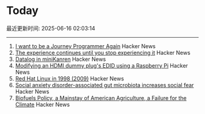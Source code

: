 # Today

最近更新时间: 2025-06-16 02:03:14

--- 
1. [I want to be a Journey Programmer Again](https://hexhowells.com/posts/journey.html) Hacker News
2. [The experience continues until you stop experiencing it](https://strangemachine.tv/safespace/popov/) Hacker News
3. [Datalog in miniKanren](https://deosjr.github.io/dynamicland/datalog.html) Hacker News
4. [Modifying an HDMI dummy plug's EDID using a Raspberry Pi](https://www.downtowndougbrown.com/2025/06/modifying-an-hdmi-dummy-plugs-edid-using-a-raspberry-pi/) Hacker News
5. [Red Hat Linux in 1998 (2009)](https://linuxgazette.net/165/laycock.html) Hacker News
6. [Social anxiety disorder-associated gut microbiota increases social fear](https://www.pnas.org/doi/abs/10.1073/pnas.2308706120) Hacker News
7. [Biofuels Policy, a Mainstay of American Agriculture, a Failure for the Climate](https://insideclimatenews.org/news/13062025/agriculture-ethanol-biofuel-policy-climate-failure/) Hacker News
